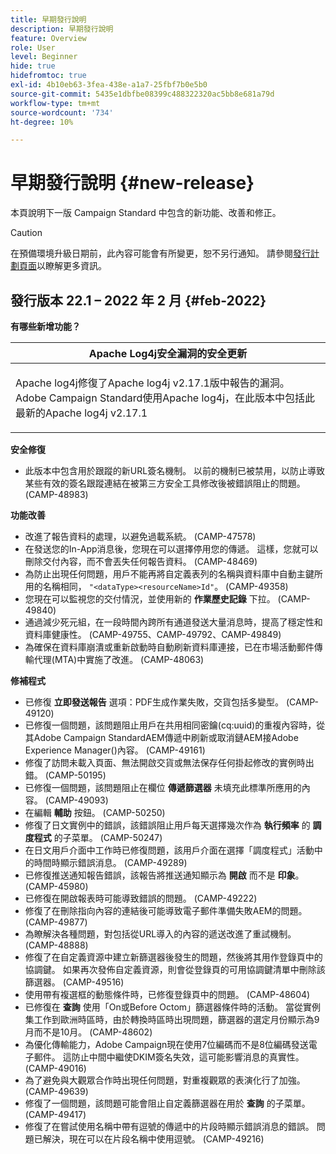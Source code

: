 ```yaml
---
title: 早期發行說明
description: 早期發行說明
feature: Overview
role: User
level: Beginner
hide: true
hidefromtoc: true
exl-id: 4b10eb63-3fea-438e-a1a7-25fbf7b0e5b0
source-git-commit: 5435e1dbfbe08399c488322320ac5bb8e681a79d
workflow-type: tm+mt
source-wordcount: '734'
ht-degree: 10%

---
```


# 早期發行說明 {#new-release}

本頁說明下一版 Campaign Standard 中包含的新功能、改善和修正。

>[!CAUTION]
>
> 在預備環境升級日期前，此內容可能會有所變更，恕不另行通知。 請參閱[發行計劃頁面](../../rn/using/release-planning.md)以瞭解更多資訊。

## 發行版本 22.1 – 2022 年 2 月 {#feb-2022}


**有哪些新增功能？**


<table> 
<thead> 
<tr> 
<th> <strong>Apache Log4j安全漏洞的安全更新</strong><br /> </th> 
</tr> 
</thead> 
<tbody> 
<tr> 
<td>
<p>Apache log4j修復了Apache log4j v2.17.1版中報告的漏洞。 Adobe Campaign Standard使用Apache log4j，在此版本中包括此最新的Apache log4j v2.17.1 </p>
</td> 
</tr> 
</tbody> 
</table>

**安全修復**

* 此版本中包含用於跟蹤的新URL簽名機制。 以前的機制已被禁用，以防止導致某些有效的簽名跟蹤連結在被第三方安全工具修改後被錯誤阻止的問題。 (CAMP-48983)

**功能改善**

* 改進了報告資料的處理，以避免過載系統。 (CAMP-47578)
* 在發送您的In-App消息後，您現在可以選擇停用您的傳遞。 這樣，您就可以刪除交付內容，而不會丟失任何報告資料。 (CAMP-48469)
* 為防止出現任何問題，用戶不能再將自定義表列的名稱與資料庫中自動主鍵所用的名稱相同， `"<dataType><resourceName>Id"`。 (CAMP-49358)
* 您現在可以監視您的交付情況，並使用新的 **作業歷史記錄** 下拉。 (CAMP-49840)
* 通過減少死元組，在一段時間內跨所有通道發送大量消息時，提高了穩定性和資料庫健康性。 (CAMP-49755、CAMP-49792、CAMP-49849)
* 為確保在資料庫崩潰或重新啟動時自動刷新資料庫連接，已在市場活動郵件傳輸代理(MTA)中實施了改進。 (CAMP-48063)


**修補程式**

* 已修復 **立即發送報告** 選項：PDF生成作業失敗，交貨包括多變型。 (CAMP-49120)
* 已修復一個問題，該問題阻止用戶在共用相同密鑰(cq:uuid)的重複內容時，從其Adobe Campaign StandardAEM傳遞中刷新或取消鏈AEM接Adobe Experience Manager()內容。 (CAMP-49161)
* 修復了訪問未載入頁面、無法開啟交貨或無法保存任何掛起修改的實例時出錯。 (CAMP-50195)
* 已修復一個問題，該問題阻止在欄位 **傳遞篩選器** 未填充此標準所應用的內容。 (CAMP-49093)
* 在編輯 **輔助** 按鈕。 (CAMP-50250)
* 修復了日文實例中的錯誤，該錯誤阻止用戶每天選擇幾次作為 **執行頻率** 的 **調度程式** 的子菜單。 (CAMP-50247)
* 在日文用戶介面中工作時已修復問題，該用戶介面在選擇「調度程式」活動中的時間時顯示錯誤消息。 (CAMP-49289)
* 已修復推送通知報告錯誤，該報告將推送通知顯示為 **開啟** 而不是 **印象**。 (CAMP-45980)
* 已修復在開啟報表時可能導致錯誤的問題。 (CAMP-49222)
* 修復了在刪除指向內容的連結後可能導致電子郵件準備失敗AEM的問題。 (CAMP-49877)
* 為瞭解決各種問題，對包括從URL導入的內容的遞送改進了重試機制。 (CAMP-48888)
* 修復了在自定義資源中建立新篩選器後發生的問題，然後將其用作登錄頁中的協調鍵。 如果再次發佈自定義資源，則會從登錄頁的可用協調鍵清單中刪除該篩選器。 (CAMP-49516)
* 使用帶有複選框的動態條件時，已修復登錄頁中的問題。 (CAMP-48604)
* 已修復在 **查詢** 使用「On或Before Octom」篩選器條件時的活動。 當從實例集工作到歐洲時區時，由於轉換時區時出現問題，篩選器的選定月份顯示為9月而不是10月。 (CAMP-48602)
* 為優化傳輸能力，Adobe Campaign現在使用7位編碼而不是8位編碼發送電子郵件。 這防止中間中繼使DKIM簽名失效，這可能影響消息的真實性。 (CAMP-49016)
* 為了避免與大觀眾合作時出現任何問題，對重複觀眾的表演化行了加強。 (CAMP-49639)
* 修復了一個問題，該問題可能會阻止自定義篩選器在用於 **查詢** 的子菜單。 (CAMP-49417)
* 修復了在嘗試使用名稱中帶有逗號的傳遞中的片段時顯示錯誤消息的錯誤。 問題已解決，現在可以在片段名稱中使用逗號。 (CAMP-49216)